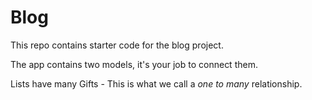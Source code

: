 # Blog

This repo contains starter code for the blog project.

The app contains two models, it's your job to connect them.

Lists have many Gifts - This is what we call a _one to many_ relationship.
